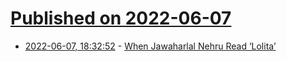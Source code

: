 # [Published on 2022-06-07](index.md)

* [2022-06-07, 18:32:52](https://news.ycombinator.com/item?id=31658342) - [When Jawaharlal Nehru Read ‘Lolita’](https://scroll.in/article/1024765/when-jawaharlal-nehru-read-lolita-to-decide-whether-an-obscene-book-should-be-allowed-in-india)
